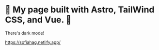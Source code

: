 # 🦄 My page built with Astro, TailWind CSS, and Vue. 🦄

There's dark mode!

https://sofiahag.netlify.app/
